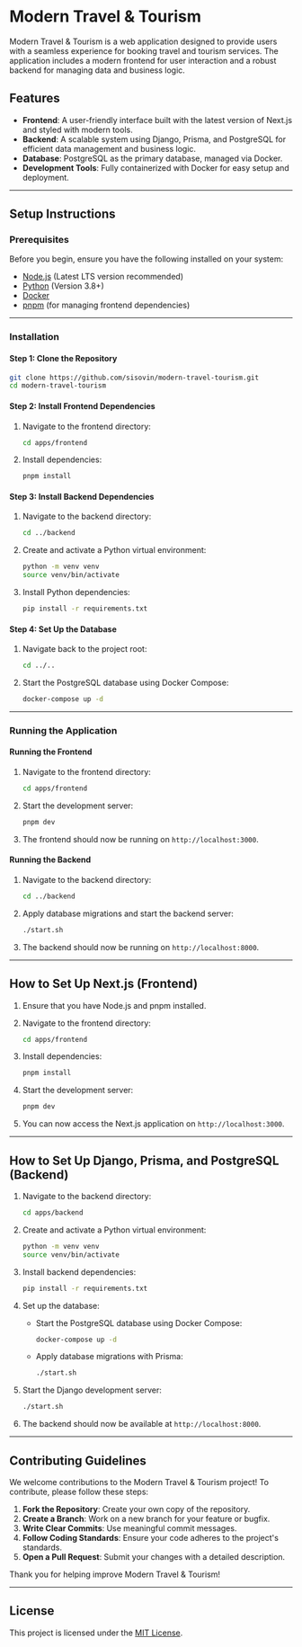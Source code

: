 # Modern Travel & Tourism

Modern Travel & Tourism is a web application designed to provide users with a seamless experience for booking travel and tourism services. The application includes a modern frontend for user interaction and a robust backend for managing data and business logic.

## Features

- **Frontend**: A user-friendly interface built with the latest version of Next.js and styled with modern tools.
- **Backend**: A scalable system using Django, Prisma, and PostgreSQL for efficient data management and business logic.
- **Database**: PostgreSQL as the primary database, managed via Docker.
- **Development Tools**: Fully containerized with Docker for easy setup and deployment.

---

## Setup Instructions

### Prerequisites

Before you begin, ensure you have the following installed on your system:

- [Node.js](https://nodejs.org/) (Latest LTS version recommended)
- [Python](https://www.python.org/) (Version 3.8+)
- [Docker](https://www.docker.com/)
- [pnpm](https://pnpm.io/) (for managing frontend dependencies)

---

### Installation

#### Step 1: Clone the Repository

```bash
git clone https://github.com/sisovin/modern-travel-tourism.git
cd modern-travel-tourism
```

#### Step 2: Install Frontend Dependencies

1. Navigate to the frontend directory:

   ```bash
   cd apps/frontend
   ```

2. Install dependencies:

   ```bash
   pnpm install
   ```

#### Step 3: Install Backend Dependencies

1. Navigate to the backend directory:

   ```bash
   cd ../backend
   ```

2. Create and activate a Python virtual environment:

   ```bash
   python -m venv venv
   source venv/bin/activate
   ```

3. Install Python dependencies:

   ```bash
   pip install -r requirements.txt
   ```

#### Step 4: Set Up the Database

1. Navigate back to the project root:

   ```bash
   cd ../..
   ```

2. Start the PostgreSQL database using Docker Compose:

   ```bash
   docker-compose up -d
   ```

---

### Running the Application

#### Running the Frontend

1. Navigate to the frontend directory:

   ```bash
   cd apps/frontend
   ```

2. Start the development server:

   ```bash
   pnpm dev
   ```

3. The frontend should now be running on `http://localhost:3000`.

#### Running the Backend

1. Navigate to the backend directory:

   ```bash
   cd ../backend
   ```

2. Apply database migrations and start the backend server:

   ```bash
   ./start.sh
   ```

3. The backend should now be running on `http://localhost:8000`.

---

## How to Set Up Next.js (Frontend)

1. Ensure that you have Node.js and pnpm installed.
2. Navigate to the frontend directory:

   ```bash
   cd apps/frontend
   ```

3. Install dependencies:

   ```bash
   pnpm install
   ```

4. Start the development server:

   ```bash
   pnpm dev
   ```

5. You can now access the Next.js application on `http://localhost:3000`.

---

## How to Set Up Django, Prisma, and PostgreSQL (Backend)

1. Navigate to the backend directory:

   ```bash
   cd apps/backend
   ```

2. Create and activate a Python virtual environment:

   ```bash
   python -m venv venv
   source venv/bin/activate
   ```

3. Install backend dependencies:

   ```bash
   pip install -r requirements.txt
   ```

4. Set up the database:
   - Start the PostgreSQL database using Docker Compose:

     ```bash
     docker-compose up -d
     ```

   - Apply database migrations with Prisma:

     ```bash
     ./start.sh
     ```

5. Start the Django development server:

   ```bash
   ./start.sh
   ```

6. The backend should now be available at `http://localhost:8000`.

---

## Contributing Guidelines

We welcome contributions to the Modern Travel & Tourism project! To contribute, please follow these steps:

1. **Fork the Repository**: Create your own copy of the repository.
2. **Create a Branch**: Work on a new branch for your feature or bugfix.
3. **Write Clear Commits**: Use meaningful commit messages.
4. **Follow Coding Standards**: Ensure your code adheres to the project's standards.
5. **Open a Pull Request**: Submit your changes with a detailed description.

Thank you for helping improve Modern Travel & Tourism!

---

## License

This project is licensed under the [MIT License](LICENSE).
